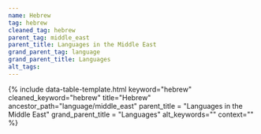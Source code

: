 ```yaml
---
name: Hebrew
tag: hebrew
cleaned_tag: hebrew
parent_tag: middle_east
parent_title: Languages in the Middle East
grand_parent_tag: language
grand_parent_title: Languages
alt_tags: 
---
```


{% include data-table-template.html 
  keyword="hebrew" 
  cleaned_keyword="hebrew" 
  title="Hebrew"
  ancestor_path="language/middle_east" 
  parent_title = "Languages in the Middle East"
  grand_parent_title = "Languages"
  alt_keywords=""
  context=""
%}

